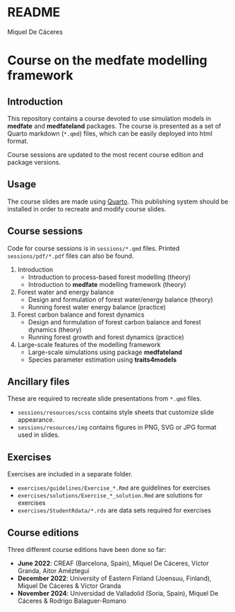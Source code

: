 README
================
Miquel De Cáceres

# Course on the medfate modelling framework

## Introduction

This repository contains a course devoted to use simulation models in
**medfate** and **medfateland** packages. The course is presented as a
set of Quarto markdown (`*.qmd`) files, which can be easily deployed
into html format.

Course sessions are updated to the most recent course edition and
package versions.

## Usage

The course slides are made using [Quarto](https://quarto.org/). This
publishing system should be installed in order to recreate and modify
course slides.

## Course sessions

Code for course sessions is in `sessions/*.qmd` files. Printed
`sessions/pdf/*.pdf` files can also be found.

1.  Introduction
    - Introduction to process-based forest modelling (theory)
    - Introduction to **medfate** modelling framework (theory)
2.  Forest water and energy balance
    - Design and formulation of forest water/energy balance (theory)
    - Running forest water energy balance (practice)
3.  Forest carbon balance and forest dynamics
    - Design and formulation of forest carbon balance and forest
      dynamics (theory)
    - Running forest growth and forest dynamics (practice)
4.  Large-scale features of the modelling framework
    - Large-scale simulations using package **medfateland**
    - Species parameter estimation using **traits4models**

## Ancillary files

These are required to recreate slide presentations from `*.qmd` files.

- `sessions/resources/scss` contains style sheets that customize slide
  appearance.
- `sessions/resources/img` contains figures in PNG, SVG or JPG format
  used in slides.

## Exercises

Exercises are included in a separate folder.

- `exercises/guidelines/Exercise_*.Rmd` are guidelines for exercises
- `exercises/solutions/Exercise_*_solution.Rmd` are solutions for
  exercises
- `exercises/StudentRdata/*.rds` are data sets required for exercises

## Course editions

Three different course editions have been done so far:

- **June 2022**: CREAF (Barcelona, Spain), Miquel De Cáceres, Víctor
  Granda, Aitor Améztegui
- **December 2022**: University of Eastern Finland (Joensuu, Finland),
  Miquel De Cáceres & Víctor Granda
- **November 2024**: Universidad de Valladolid (Soria, Spain), Miquel De
  Cáceres & Rodrigo Balaguer-Romano
